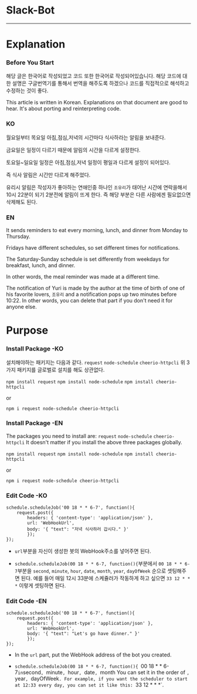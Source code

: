 # Slack-Bot

--------
# Explanation

### Before You Start

해당 글은 한국어로 작성되었고 코드 또한 한국어로 작성되어있습니다. 해당 코드에 대한 설명은 구글번역기를 통해서 번역을 해주도록 하겠으나 
코드를 직접적으로 해석하고 수정하는 것이 좋다.

This article is written in Korean. Explanations on that document are good to hear.
It's about porting and reinterpreting code.

### KO

월요일부터 목요일 아침,점심,저녁의 시간마다 식사하라는 알림을 보내준다.

금요일은 일정이 다르기 때문에 알림의 시간을 다르게 설정한다.

토요일~일요일 일정은 아침,점심,저녁 일정이 평일과 다르게 설정이 되어있다.

즉 식사 알림은 시간만 다르게 해주었다.

유리시 알림은 작성자가 좋아하는 연애인중 하나인 `조유리`가 태어난 시간에 연락을해서 10시 22분이 되기 2분전에 알림이 뜨게 한다.
즉 해당 부분은 다른 사람에겐 필요없으면 삭제해도 된다.

### EN
It sends reminders to eat every morning, lunch, and dinner from Monday to Thursday.

Fridays have different schedules, so set different times for notifications.

The Saturday-Sunday schedule is set differently from weekdays for breakfast, lunch, and dinner.

In other words, the meal reminder was made at a different time.

The notification of Yuri is made by the author at the time of birth of one of his favorite lovers, `조유리` and a notification pops up two minutes before 10:22.
In other words, you can delete that part if you don't need it for anyone else.



# Purpose

### Install Package -KO

설치해야하는 패키지는 다음과 같다.
`request` `node-schedule` `cheerio-httpcli`
위 3가지 패키지를 글로벌로 설치를 해도 상관없다.

`npm install request`
`npm install node-schedule`
`npm install cheerio-httpcli`

or 

`npm i request node-schedule cheerio-httpcli`

### Install Package -EN

The packages you need to install are:
`request` `node-schedule` `cheerio-httpcli`
It doesn't matter if you install the above three packages globally.

`npm install request`
`npm install node-schedule`
`npm install cheerio-httpcli`

or

`npm i request node-schedule cheerio-httpcli`




### Edit Code -KO

```
schedule.scheduleJob('00 18 * * 6-7', function(){
    request.post({
        headers: { 'content-type': 'application/json' },
        url: 'WebHookUrl',
        body: '{ "text": "저녁 식사하러 갑시다." }'
        });
});
```
- `url`부분을 자신이 생성한 봇의 WebHook주소를 넣어주면 된다.

- `schedule.scheduleJob(00 18 * * 6-7, function(){`부분에서 `00 18 * * 6-7`부분을 `second`, `minute`, `hour`, `date`, `month`, `year`, `dayOfWeek` 순으로 셋팅해주면 된다.
  예를 들어 매일 12시 33분에 스케쥴러가 작동하게 하고 싶으면 `33 12 * * *` 이렇게 셋팅하면 된다.
 
### Edit Code -EN

```
schedule.scheduleJob('00 18 * * 6-7', function(){
    request.post({
        headers: { 'content-type': 'application/json' },
        url: 'WebHookUrl',
        body: '{ "text": "Let's go have dinner." }'
        });
});
```
- In the `url` part, put the WebHook address of the bot you created.

- `schedule.scheduleJob(00 18 * * 6-7, function(){ `00 18 * * 6-7` in `second`, `minute`, `hour`, `date`, `month You can set it in the order of `, `year`, `dayOfWeek`.
  For example, if you want the scheduler to start at 12:33 every day, you can set it like this: `33 12 * * *`.
